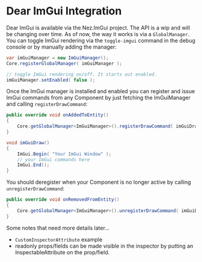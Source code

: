 Dear ImGui Integration
==========
Dear ImGui is available via the Nez.ImGui project. The API is a wip and will be changing over time. As of now, the way it works is via a `GlobalManager`. You can toggle ImGui rendering via the `toggle-imgui` command in the debug console or by manually adding the manager:

```csharp
var imGuiManager = new ImGuiManager();
Core.registerGlobalManager( imGuiManager );

// toggle ImGui rendering on/off. It starts out enabled.
imGuiManager.setEnabled( false );
```

Once the ImGui manager is installed and enabled you can register and issue ImGui commands from any Component by just fetching the ImGuiManager and calling `registerDrawCommand`:

```csharp
public override void onAddedToEntity()
{
    Core.getGlobalManager<ImGuiManager>().registerDrawCommand( imGuiDraw );
}

void imGuiDraw()
{
    ImGui.Begin( "Your ImGui Window" );
    // your ImGui commands here
    ImGui.End();
}
```

You should deregister when your Component is no longer active by calling `unregisterDrawCommand`:

```csharp
public override void onRemovedFromEntity()
{
    Core.getGlobalManager<ImGuiManager>().unregisterDrawCommand( imGuiDraw );
}
```


Some notes that need more details later...
- `CustomInspectorAttribute` example
- readonly props/fields can be made visible in the inspector by putting an InspectableAttribute on the prop/field.